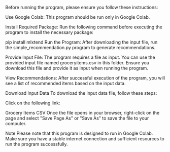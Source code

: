 Before running the program, please ensure you follow these instructions:

Use Google Colab: This program should be run only in Google Colab.

Install Required Package: Run the following command before executing the program to install the necessary package:

pip install mlxtend
Run the Program: After downloading the input file, run the simple_recommendation.py program to generate recommendations.

Provide Input File: The program requires a file as input. You can use the provided input file named groceryitems.csv in this folder. Ensure you download this file and provide it as input when running the program.

View Recommendations: After successful execution of the program, you will see a list of recommended items based on the input data.

Download Input Data
To download the input data file, follow these steps:

Click on the following link:

Grocery Items CSV
Once the file opens in your browser, right-click on the page and select "Save Page As" or "Save As" to save the file to your computer.

Note
Please note that this program is designed to run in Google Colab. Make sure you have a stable internet connection and sufficient resources to run the program successfully.
